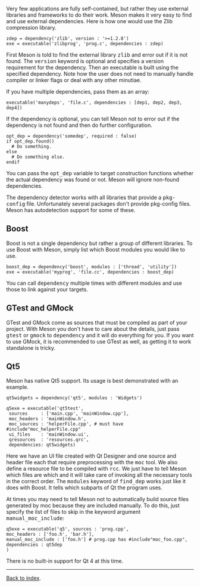 Very few applications are fully self-contained, but rather they use external libraries and frameworks to do their work. Meson makes it very easy to find and use external dependencies. Here is how one would use the Zlib compression library.

    zdep = dependency('zlib', version : '>=1.2.8')
    exe = executable('zlibprog', 'prog.c', dependencies : zdep)

First Meson is told to find the external library <tt>zlib</tt> and error out if it is not found. The <tt>version</tt> keyword is optional and specifies a version requirement for the dependency. Then an executable is built using the specified dependency. Note how the user does not need to manually handle compiler or linker flags or deal with any other minutiae.

If you have multiple dependencies, pass them as an array:

    executable('manydeps', 'file.c', dependencies : [dep1, dep2, dep3, dep4])

If the dependency is optional, you can tell Meson not to error out if the dependency is not found and then do further configuration.

    opt_dep = dependency('somedep', required : false)
    if opt_dep.found()
      # Do something.
    else
      # Do something else.
    endif

You can pass the <tt>opt_dep</tt> variable to target construction functions whether the actual dependency was found or not. Meson will ignore non-found dependencies.

The dependency detector works with all libraries that provide a <tt>pkg-config</tt> file. Unfortunately several packages don't provide pkg-config files. Meson has autodetection support for some of these.

## Boost ##

Boost is not a single dependency but rather a group of different libraries. To use Boost with Meson, simply list which Boost modules you would like to use.

    boost_dep = dependency('boost', modules : ['thread', 'utility'])
    exe = executable('myprog', 'file.cc', dependencies : boost_dep)

You can call <tt>dependency</tt> multiple times with different modules and use those to link against your targets.

## GTest and GMock ##

GTest and GMock come as sources that must be compiled as part of your project. With Meson you don't have to care about the details, just pass <tt>gtest</tt> or <tt>gmock</tt> to <tt>dependency</tt> and it will do everything for you. If you want to use GMock, it is recommended to use GTest as well, as getting it to work standalone is tricky.

## Qt5 ##

Meson has native Qt5 support. Its usage is best demonstrated with an example.

    qt5widgets = dependency('qt5', modules : 'Widgets')
    
    q5exe = executable('qt5test',
     sources     : ['main.cpp', 'mainWindow.cpp'],
     moc_headers : 'mainWindow.h',
     moc_sources : 'helperFile.cpp', # must have #include"moc_helperFile.cpp"
     ui_files    : 'mainWindow.ui',
     qresources  : 'resources.qrc',
     dependencies: qt5widgets)

Here we have an UI file created with Qt Designer and one source and header file each that require preprocessing with the <tt>moc</tt> tool. We also define a resource file to be compiled with <tt>rcc</tt>. We just have to tell Meson which files are which and it will take care of invoking all the necessary tools in the correct order. The <tt>modules</tt> keyword of <tt>find_dep</tt> works just like it does with Boost. It tells which subparts of Qt the program uses.

At times you may need to tell Meson not to automatically build source files generated by moc because they are included manually. To do this, just specify the list of files to skip in the keyword argument <tt>manual_moc_include</tt>:

    q5exe = executable('q5', sources : 'prog.cpp',
    moc_headers : ['foo.h', 'bar.h'],
    manual_moc_include : ['foo.h'] # prog.cpp has #include"moc_foo.cpp",
    dependencies : qt5dep
    )

There is no built-in support for Qt 4 at this time.

---

[Back to index](Manual).